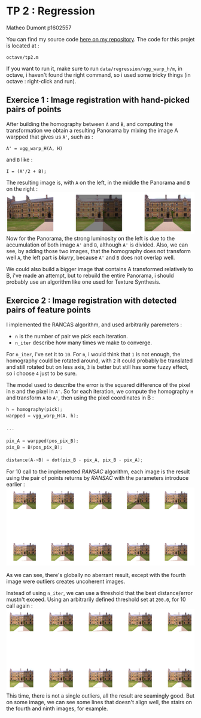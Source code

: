 # TP 2 : Regression

Matheo Dumont p1602557

You can find my source code [here on my repository](https://github.com/MatheoDumont/ImStat).
The code for this projet is located at : 
```
octave/tp2.m
```
If you want to run it, make sure to run `data/regression/vgg_warp_h/m`, in octave, i haven't found the right command, so i used some tricky things (in octave : right-click and run).

## Exercice 1 : Image registration with hand-picked pairs of points
After building the homography between `A` and `B`, and computing the transformation
we obtain a resulting Panorama by mixing the image A warpped that gives us `A'`, such as :
```
A' = vgg_warp_H(A, H)
```
and `B` like :
```
I = (A'/2 + B);
```
The resulting image is, with `A` on the left, in the middle the Panorama and `B` on the right :  
![hand-picked](../images/tp2ex1.png)
Now for the Panorama, the strong luminosity on the left is due to the accumulation of both image `A'` and `B`, although `A'` is divided.
Also, we can see, by adding those two images, that the homography does not transform well `A`, the left part is *blurry*, because `A'` and `B` does not overlap well.

We could also build a bigger image that contains A transformed relatively to B, i've made an attempt, but to rebuild the entire Panorama, i should probably use an algorithm like one used for Texture Synthesis.

## Exercice 2 : Image registration with detected pairs of feature points
I implemented the RANCAS algorithm, and used arbitrarily paremeters :
* `n` is the number of pair we pick each iteration.
* `n_iter` describe how many times we make to converge.

For `n_iter`, i've set it to `10`. For `n`, i would think that `1` is not enough, the homography could be rotated around, with `2` it could probably be translated and still rotated but on less axis, `3` is better but still has some fuzzy effect, so i choose `4` just to be sure.  
  
The model used to describe the error is the squared difference of the pixel in `B` and the pixel in `A'`. 
So for each iteration, we compute the homography `H` and transform `A` to `A'`, then using the pixel coordinates in B :

```cpp
h = homography(pick);
warpped = vgg_warp_H(A, h);

...

pix_A = warpped(pos_pix_B);
pix_B = B(pos_pix_B);
 
distance(A->B) = dot(pix_B - pix_A, pix_B - pix_A);
```

For 10 call to the implemented *RANSAC* algorithm, each image is the result using the pair of points returns by *RANSAC* with the parameters introduce earlier :  
![tp2exo2](../images/tp2exo2.png)

As we can see, there's globally no aberrant result, except with the fourth image were outliers creates uncoherent images.

Instead of using `n_iter`, we can use a threshold that the best distance/error mustn't exceed.
Using an arbitrarily defined threshold set at `200.0`, for 10 call again :   
![tp2exo22](../images/tp2exo22.png)
This time, there is not a single outliers, all the result are seamingly good.
But on some image, we can see some lines that doesn't align well, the stairs on the fourth and ninth images, for example.
